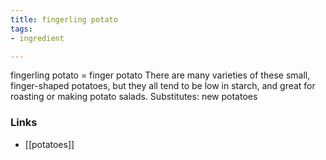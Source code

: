 ```yaml
---
title: fingerling potato
tags:
- ingredient

---
```

fingerling potato = finger potato There are many varieties of these small, finger-shaped potatoes, but they all tend to be low in starch, and great for roasting or making potato salads. Substitutes: new potatoes

### Links

* [[potatoes]]
